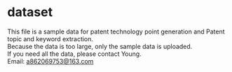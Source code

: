 # dataset
This file is a sample data for patent technology point generation and Patent topic and keyword extraction.<br>
Because the data is too large, only the sample data is uploaded.<br>
If you need all the data, please contact Young.<br>
Email: a862069753@163.com
